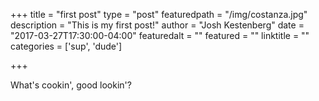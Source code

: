 +++
title = "first post"
type = "post"
featuredpath = "/img/costanza.jpg"
description = "This is my first post!"
author = "Josh Kestenberg"
date = "2017-03-27T17:30:00-04:00"
featuredalt = ""
featured = ""
linktitle = ""
categories = ['sup', 'dude']

+++

What's cookin', good lookin'?

